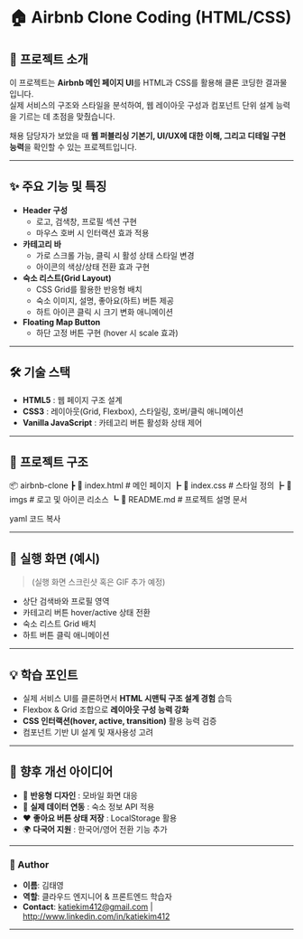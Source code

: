 # 🏠 Airbnb Clone Coding (HTML/CSS)

## 📌 프로젝트 소개
이 프로젝트는 **Airbnb 메인 페이지 UI**를 HTML과 CSS를 활용해 클론 코딩한 결과물입니다.  
실제 서비스의 구조와 스타일을 분석하여, 웹 레이아웃 구성과 컴포넌트 단위 설계 능력을 기르는 데 초점을 맞췄습니다.  

채용 담당자가 보았을 때 **웹 퍼블리싱 기본기, UI/UX에 대한 이해, 그리고 디테일 구현 능력**을 확인할 수 있는 프로젝트입니다.  

---

## ✨ 주요 기능 및 특징
- **Header 구성**  
  - 로고, 검색창, 프로필 섹션 구현  
  - 마우스 호버 시 인터랙션 효과 적용  
- **카테고리 바**  
  - 가로 스크롤 가능, 클릭 시 활성 상태 스타일 변경  
  - 아이콘의 색상/상태 전환 효과 구현  
- **숙소 리스트(Grid Layout)**  
  - CSS Grid를 활용한 반응형 배치  
  - 숙소 이미지, 설명, 좋아요(하트) 버튼 제공  
  - 하트 아이콘 클릭 시 크기 변화 애니메이션  
- **Floating Map Button**  
  - 하단 고정 버튼 구현 (hover 시 scale 효과)  

---

## 🛠 기술 스택
- **HTML5** : 웹 페이지 구조 설계  
- **CSS3** : 레이아웃(Grid, Flexbox), 스타일링, 호버/클릭 애니메이션  
- **Vanilla JavaScript** : 카테고리 버튼 활성화 상태 제어  

---

## 📂 프로젝트 구조
📦 airbnb-clone
┣ 📜 index.html # 메인 페이지
┣ 📜 index.css # 스타일 정의
┣ 📂 imgs # 로고 및 아이콘 리소스
┗ 📜 README.md # 프로젝트 설명 문서

yaml
코드 복사

---

## 📸 실행 화면 (예시)
> (실행 화면 스크린샷 혹은 GIF 추가 예정)

- 상단 검색바와 프로필 영역  
- 카테고리 버튼 hover/active 상태 전환  
- 숙소 리스트 Grid 배치  
- 하트 버튼 클릭 애니메이션  

---

## 💡 학습 포인트
- 실제 서비스 UI를 클론하면서 **HTML 시맨틱 구조 설계 경험** 습득  
- Flexbox & Grid 조합으로 **레이아웃 구성 능력 강화**  
- **CSS 인터랙션(hover, active, transition)** 활용 능력 검증  
- 컴포넌트 기반 UI 설계 및 재사용성 고려  

---

## 📌 향후 개선 아이디어
- 📱 **반응형 디자인** : 모바일 화면 대응  
- 🔎 **실제 데이터 연동** : 숙소 정보 API 적용  
- ❤️ **좋아요 버튼 상태 저장** : LocalStorage 활용  
- 🌍 **다국어 지원** : 한국어/영어 전환 기능 추가  

---

### 👤 Author
- **이름**: 김태영
- **역할**: 클라우드 엔지니어 & 프론트엔드 학습자
- **Contact**: katiekim412@gmail.com | http://www.linkedin.com/in/katiekim412

---
